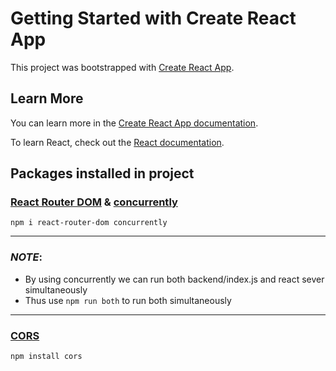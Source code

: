 # Getting Started with Create React App

This project was bootstrapped with [Create React App](https://github.com/facebook/create-react-app).

## Learn More

You can learn more in the [Create React App documentation](https://facebook.github.io/create-react-app/docs/getting-started).

To learn React, check out the [React documentation](https://reactjs.org/).

## Packages installed in project

### [React Router DOM](https://reactrouter.com/web/guides/quick-start) & [concurrently](https://www.npmjs.com/package/concurrently)
```
npm i react-router-dom concurrently
```
---
### *NOTE*:
 - By using concurrently we can run both backend/index.js and react sever simultaneously <br>
 - Thus use `npm run both` to run both simultaneously
---  
### [CORS](https://expressjs.com/en/resources/middleware/cors.html)
```
npm install cors
```
